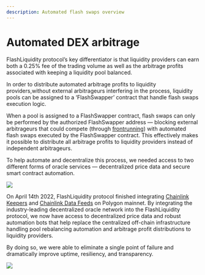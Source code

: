 ```yaml
---
description: Automated flash swaps overview
---
```


# Automated DEX arbitrage

FlashLiquidity protocol’s key differentiator is that liquidity providers can earn both a 0.25% fee of the trading volume as well as the arbitrage profits associated with keeping a liquidity pool balanced.

In order to distribute automated arbitrage profits to liquidity providers,without external arbitrageurs interfering in the process, liquidity pools can be assigned to a ‘FlashSwapper’ contract that handle flash swaps execution logic.&#x20;

When a pool is assigned to a FlashSwapper contract, flash swaps can only be performed by the authorized FlashSwapper address  — blocking external arbitrageurs that could compete (through [frontrunning](https://arxiv.org/pdf/2102.03347.pdf)) with automated flash swaps executed by the FlashSwapper contract. This effectively makes it possible to distribute all arbitrage profits to liquidity providers instead of independent arbitrageurs.

To help automate and decentralize this process, we needed access to two different forms of oracle services — decentralized price data and secure smart contract automation.

![](../../.gitbook/assets/banner\_flashliquidity\_chainlink.jpg)

On April 14th 2022, FlashLiquidity protocol finished integrating [Chainlink Keepers](http://keepers.chain.link) and [Chainlink Data Feeds](http://data.chain.link) on Polygon mainnet. By integrating the industry-leading decentralized oracle network into the FlashLiquidity protocol, we now have access to decentralized price data and robust automation bots that help replace the centralized off-chain infrastructure handling pool rebalancing automation and arbitrage profit distributions to liquidity providers.

By doing so, we were able to eliminate a single point of failure and dramatically improve uptime, resiliency, and transparency.

![](../../.gitbook/assets/integration\_overview.png)
